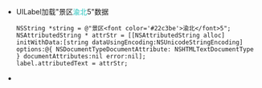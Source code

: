- UILabel加载"景区<font color='#22c3be'>渝北</font>5"数据
  ```
  NSString *string = @"景区<font color='#22c3be'>渝北</font>5";
  NSAttributedString * attrStr = [[NSAttributedString alloc] initWithData:[string dataUsingEncoding:NSUnicodeStringEncoding] options:@{ NSDocumentTypeDocumentAttribute: NSHTMLTextDocumentType } documentAttributes:nil error:nil];
  label.attributedText = attrStr;
  ```
- 
